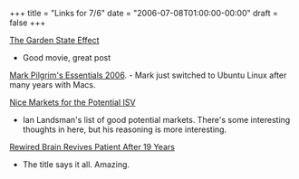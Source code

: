 +++
title = "Links for 7/6"
date = "2006-07-08T01:00:00-00:00"
draft = false
+++

[The Garden State
Effect](http://www.goodhodgkins.com/2006/07/06/opinion-the-garden-state-effect)
- Good movie, great post

[Mark Pilgrim's Essentials
2006](http://diveintomark.org/archives/2006/06/26/essentials-2006). -
Mark just switched to Ubuntu Linux after many years with Macs.

[Nice Markets for the Potential
ISV](http://www.userscape.com/blog/2006/06/11/nice-markets-for-the-potential-isv/)
- Ian Landsman's list of good potential markets. There's some
interesting thoughts in here, but his reasoning is more interesting.

[Rewired Brain Revives Patient After 19
Years](http://www.newscientist.com/article/dn9474-rewired-brain-revives-patient-after-19-years.html)
- The title says it all. Amazing.

